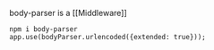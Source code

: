 body-parser is a [[Middleware]]
```
npm i body-parser
app.use(bodyParser.urlencoded({extended: true}));
```

